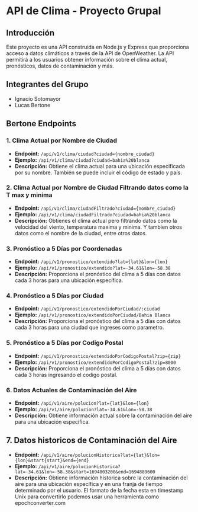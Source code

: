 # API de Clima - Proyecto Grupal

## Introducción

Este proyecto es una API construida en Node.js y Express que proporciona acceso a datos climáticos a través de la API de OpenWeather. La API permitirá a los usuarios obtener información sobre el clima actual, pronósticos, datos de contaminación y más.

## Integrantes del Grupo

- Ignacio Sotomayor
- Lucas Bertone

 

## Bertone Endpoints


### 1. Clima Actual por Nombre de Ciudad
- **Endpoint:** `/api/v1/clima/ciudad?ciudad={nombre_ciudad}`
- **Ejemplo:** `/api/v1/clima/ciudad?ciudad=bahia%20blanca`
- **Descripción:** Obtiene el clima actual para una ubicación especificada por su nombre. También se puede incluir el código de estado y país.

### 2. Clima Actual por Nombre de Ciudad Filtrando datos como la T max y minima
- **Endpoint:** `/api/v1/clima/ciudadFiltrado?ciudad={nombre_ciudad}`
- **Ejemplo:** `/api/v1/clima/ciudadFiltrado?ciudad=bahia%20blanca`
- **Descripción:** Obtienes el clima actual pero filtrando datos como la velocidad del viento, temperatura maxima y minima. Y tambien otros datos como el nombre de la ciudad, entre otros datos.

### 3. Pronóstico a 5 Días por Coordenadas
- **Endpoint:** `/api/v1/pronostico/extendido?lat={lat}&lon={lon}`
- **Ejemplo:** `/api/v1/pronostico/extendido?lat=-34.61&lon=-58.38`
- **Descripción:** Proporciona el pronóstico del clima a 5 días con datos cada 3 horas para una ubicación específica.

### 4. Pronóstico a 5 Días por Ciudad 
- **Endpoint:** `/api/v1/pronostico/extendidoPorCiudad/:ciudad`
- **Ejemplo:** `/api/v1/pronostico/extendidoPorCiudad/Bahia Blanca`
- **Descripción:** Proporciona el pronóstico del clima a 5 días con datos cada 3 horas para una ciudad que ingreses como parametro.

### 5. Pronóstico a 5 Días por Codigo Postal
- **Endpoint:** `/api/v1/pronostico/extendidoPorCodigoPostal?zip={zip}`
- **Ejemplo:** `/api/v1/pronostico/extendidoPorCodigoPostal?zip=8000`
- **Descripción:** Proporciona el pronóstico del clima a 5 días con datos cada 3 horas ingresando el codigo postal.

### 6. Datos Actuales de Contaminación del Aire
- **Endpoint:** `/api/v1/aire/polucion?lat={lat}&lon={lon}`
- **Ejemplo:** `/api/v1/aire/polucion?lat=-34.61&lon=-58.38`
- **Descripción:** Obtiene información actual sobre la contaminación del aire para una ubicación específica.

## 7. Datos historicos de Contaminación del Aire
- **Endpoint:** `/api/v1/aire/polucionHistorica?lat={lat}&lon={lon}&start{start}&end={end}`
- **Ejemplo:** `/api/v1/aire/polucionHistorica?lat=-34.61&lon=-58.38&start=1694803200&end=1694889600`
- **Descripción:** Obtiene información historica sobre la contaminación del aire para una ubicación específica y en una franja de tiempo determinado por el usuario. El formato de la fecha esta en timestamp Unix para convertirlo podemos usar una herramienta como epochconverter.com





